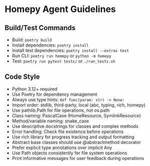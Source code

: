 # Homepy Agent Guidelines

## Build/Test Commands
- Build: `poetry build`
- Install dependencies: `poetry install`
- Install test dependencies: `poetry install --extras test`
- Run CLI: `poetry run homepy` or `python -m homepy`
- Test: `poetry run pytest tests/` or `./run_tests.sh`

## Code Style
- Python 3.12+ required
- Use Poetry for dependency management
- Always use type hints: `def func(param: str) -> None:`
- Import order: stdlib, third-party, local (abc, typing, rich, homepy)
- Use pathlib.Path for file operations, not os.path
- Class naming: PascalCase (HomeResource, SymlinkResource)
- Method/variable naming: snake_case
- Use descriptive docstrings for classes and complex methods
- Error handling: Check file existence before operations
- Use rich library for progress tracking and output formatting
- Abstract base classes should use @abstractmethod decorator
- Prefer explicit type annotations over implicit Any
- Use Path objects consistently for file system operations
- Print informative messages for user feedback during operations
